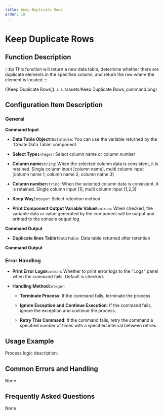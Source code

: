 ```yaml
---
title: Keep Duplicate Rows
order: 19
---
```


# Keep Duplicate Rows

## Function Description

:::tip 
This function will return a new data table, determine whether there are duplicate elements in the specified column, and return the row where the element is located
:::

![Keep Duplicate Rows](../../../assets/Keep Duplicate Rows_command.png)

## Configuration Item Description

### General

**Command Input**

- **Data Table Object**`TDataTable`: You can use the variable returned by the 'Create Data Table' component.

- **Select Type**`Integer`: Select column name or column number

- **Column name**`string`: When the selected column data is consistent, it is retained. Single column input [column name], multi column input [column name 1, column name 2, column name 3]

- **Column number**`string`: When the selected column data is consistent, it is retained. Single column input [1], multi column input [1,2,3]

- **Keep Way**`Integer`: Select retention method

- **Print Component Output Variable Value**`Boolean`: When checked, the variable data or value generated by the component will be output and printed to the console output log.


**Command Output**

- **Duplicate lines Table**`TDataTable`: Data table returned after retention


**Command Output**

### Error Handling

- **Print Error Logs**`Boolean`: Whether to print error logs to the "Logs" panel when the command fails. Default is checked. 

- **Handling Method**`Integer`:

    - **Terminate Process**: If the command fails, terminate the process.

    - **Ignore Exception and Continue Execution**: If the command fails, ignore the exception and continue the process.

    - **Retry This Command**: If the command fails, retry the command a specified number of times with a specified interval between retries.

## Usage Example

Process logic description:

## Common Errors and Handling

None

## Frequently Asked Questions

None

